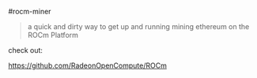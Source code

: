 #rocm-miner
> a quick and dirty way to get up and running mining ethereum on
> the ROCm Platform

check out:

https://github.com/RadeonOpenCompute/ROCm
